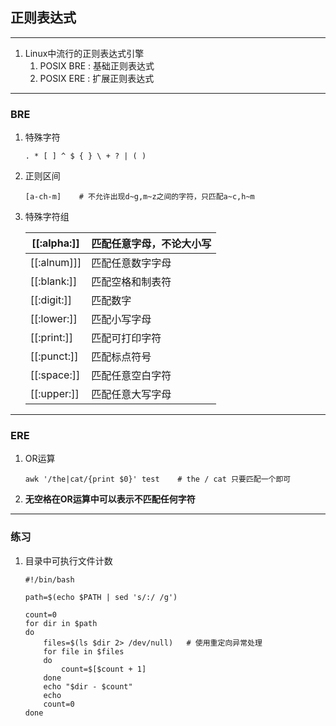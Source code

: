 ## 正则表达式

---

1. Linux中流行的正则表达式引擎
   1. POSIX BRE : 基础正则表达式
   2. POSIX ERE : 扩展正则表达式

---

### BRE

1. 特殊字符

   ```shell
   . * [ ] ^ $ { } \ + ? | ( )
   ```

2. 正则区间

   ```shell
   [a-ch-m]    # 不允许出现d~g,m~z之间的字符，只匹配a~c,h~m
   ```

3. 特殊字符组

   | [[:alpha:]] | 匹配任意字母，不论大小写 |
   | ----------- | ------------ |
   | [[:alnum]]] | 匹配任意数字字母     |
   | [[:blank:]] | 匹配空格和制表符     |
   | [[:digit:]] | 匹配数字         |
   | [[:lower:]] | 匹配小写字母       |
   | [[:print:]] | 匹配可打印字符      |
   | [[:punct:]] | 匹配标点符号       |
   | [[:space:]] | 匹配任意空白字符     |
   | [[:upper:]] | 匹配任意大写字母     |

---

### ERE

1. OR运算

   ```shell
   awk '/the|cat/{print $0}' test    # the / cat 只要匹配一个即可
   ```

2. **无空格在OR运算中可以表示不匹配任何字符**

---

### 练习

1. 目录中可执行文件计数

   ```shell
   #!/bin/bash

   path=$(echo $PATH | sed 's/:/ /g')

   count=0
   for dir in $path
   do
       files=$(ls $dir 2> /dev/null)   # 使用重定向异常处理
       for file in $files
       do
           count=$[$count + 1]
       done
       echo "$dir - $count"
       echo
       count=0
   done
   ```

   ​